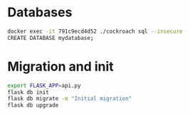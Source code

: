 # Databases
```sh
docker exec -it 791c9ecd4d52 ./cockroach sql --insecure
CREATE DATABASE mydatabase;
```

# Migration and init
```sh
export FLASK_APP=api.py
flask db init
flask db migrate -m "Initial migration"
flask db upgrade
```